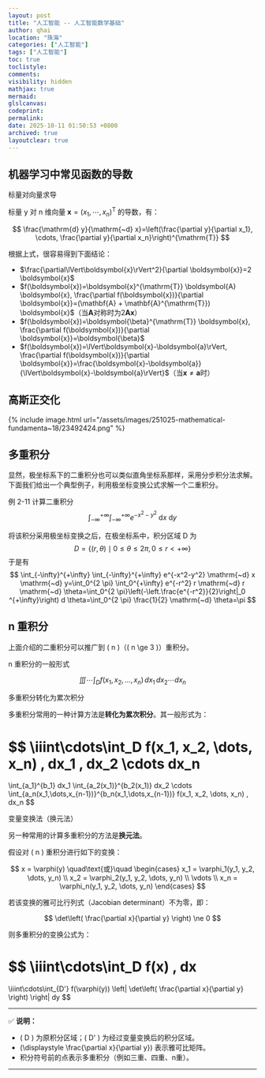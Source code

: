 ```yaml
---
layout: post
title: "人工智能 -- 人工智能数学基础"
author: qhai
location: "珠海"
categories: ["人工智能"]
tags: ["人工智能"]
toc: true
toclistyle:
comments:
visibility: hidden
mathjax: true
mermaid:
glslcanvas:
codeprint:
permalink:
date: 2025-10-11 01:50:53 +0800
archived: true
layoutclear: true
---
```



## 机器学习中常见函数的导数

标量对向量求导

标量 y 对 n 维向量 $\boldsymbol{x}=\left(x_1, \cdots, x_n\right)^{\mathrm{T}}$ 的导数，有：

$$
\frac{\mathrm{d} y}{\mathrm{~d} x}=\left(\frac{\partial y}{\partial x_1}, \cdots, \frac{\partial y}{\partial x_n}\right)^{\mathrm{T}}
$$

根据上式，很容易得到下面结论：

- $\frac{\partial\lVert\boldsymbol{x}\rVert^2}{\partial \boldsymbol{x}}=2 \boldsymbol{x}$
- $f(\boldsymbol{x})=\boldsymbol{x}^{\mathrm{T}} \boldsymbol{A} \boldsymbol{x}, \frac{\partial f(\boldsymbol{x})}{\partial \boldsymbol{x}}=(\mathbf{A} + \mathbf{A}^{\mathrm{T}}) \boldsymbol{x}$（当$\mathbf{A}$对称时为$2 \mathbf{A} \boldsymbol{x}$）
- $f(\boldsymbol{x})=\boldsymbol{\beta}^{\mathrm{T}} \boldsymbol{x}, \frac{\partial f(\boldsymbol{x})}{\partial \boldsymbol{x}}=\boldsymbol{\beta}$
- $f(\boldsymbol{x})=\lVert\boldsymbol{x}-\boldsymbol{a}\rVert, \frac{\partial f(\boldsymbol{x})}{\partial \boldsymbol{x}}=\frac{\boldsymbol{x}-\boldsymbol{a}}{\lVert\boldsymbol{x}-\boldsymbol{a}\rVert}$（当$\boldsymbol{x} \neq \boldsymbol{a}$时）


## 高斯正交化

{% include image.html url="/assets/images/251025-mathematical-fundamenta~18/23492424.png" %}


## 多重积分

显然，极坐标系下的二重积分也可以类似直角坐标系那样，采用分步积分法求解。下面我们给出一个典型例子，利用极坐标变换公式求解一个二重积分。

例 2-11 计算二重积分
$$
\int_{-\infty}^{+\infty} \int_{-\infty}^{+\infty} e^{-x^2-y^2} \mathrm{~d} x \mathrm{~d} y
$$

将该积分采用极坐标变换之后，在极坐标系中，积分区域 D 为
$$
D=\{(r, \theta) \mid 0 \leq \theta \leq 2 \pi, 0 \leq r<+\infty\}
$$
于是有
$$
\int_{-\infty}^{+\infty} \int_{-\infty}^{+\infty} e^{-x^2-y^2} \mathrm{~d} x \mathrm{~d} y=\int_0^{2 \pi} \int_0^{+\infty} e^{-r^2} r \mathrm{~d} r \mathrm{~d} \theta=\int_0^{2 \pi}\left(-\left.\frac{e^{-r^2}}{2}\right|_0 ^{+\infty}\right) d \theta=\int_0^{2 \pi} \frac{1}{2} \mathrm{~d} \theta=\pi
$$



## n 重积分

上面介绍的二重积分可以推广到 ( n )（( n \ge 3 )）重积分。

n 重积分的一般形式

$$
\iiint\cdots\int_D f(x_1, x_2, \dots, x_n) \, dx_1 \, dx_2 \cdots dx_n
$$

多重积分转化为累次积分

多重积分常用的一种计算方法是**转化为累次积分**。其一般形式为：

$$
\iiint\cdots\int_D f(x_1, x_2, \dots, x_n) \, dx_1 \, dx_2 \cdots dx_n
=
\int_{a_1}^{b_1}
dx_1
\int_{a_2(x_1)}^{b_2(x_1)}
dx_2
\cdots
\int_{a_n(x_1,\dots,x_{n-1})}^{b_n(x_1,\dots,x_{n-1})}
f(x_1, x_2, \dots, x_n) \, dx_n
$$

变量变换法（换元法）

另一种常用的计算多重积分的方法是**换元法**。

假设对 ( n ) 重积分进行如下的变换：

$$
x = \varphi(y)
\quad\text{或}\quad
\begin{cases}
x_1 = \varphi_1(y_1, y_2, \dots, y_n) \\
x_2 = \varphi_2(y_1, y_2, \dots, y_n) \\
\vdots \\
x_n = \varphi_n(y_1, y_2, \dots, y_n)
\end{cases}
$$

若该变换的雅可比行列式（Jacobian determinant）不为零，即：

$$
\det\left( \frac{\partial x}{\partial y} \right) \ne 0
$$

则多重积分的变换公式为：

$$
\iiint\cdots\int_D f(x) \, dx
=
\iiint\cdots\int_{D'}
f(\varphi(y))
\left|
\det\left( \frac{\partial x}{\partial y} \right)
\right| dy
$$

---

✅ **说明：**

* ( D ) 为原积分区域；( D' ) 为经过变量变换后的积分区域。
* (\displaystyle \frac{\partial x}{\partial y}) 表示雅可比矩阵。
* 积分符号前的点表示多重积分（例如三重、四重、n重）。


<hr class='reviewline'/>
<p class='reviewtip'><script type='text/javascript' src='{% include relref.html url="/assets/reviewjs/blogs/2025-10-25-Mathematical-Fundamentals-of-Artifical-Intelligence.md.js" %}'></script></p>
